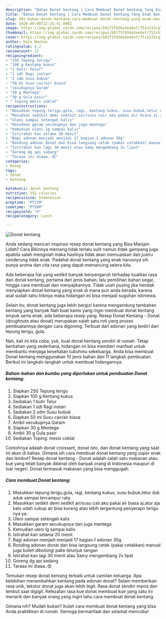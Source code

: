 ```yaml
---
description: "Bahan Donat kentang | Cara Membuat Donat kentang Yang Enak Dan Mudah"
title: "Bahan Donat kentang | Cara Membuat Donat kentang Yang Enak Dan Mudah"
slug: 402-bahan-donat-kentang-cara-membuat-donat-kentang-yang-enak-dan-mudah
date: 2020-09-08T22:25:41.096Z
image: https://img-global.cpcdn.com/recipes/b81f5fb56a3ee6ef/751x532cq70/donat-kentang-foto-resep-utama.jpg
thumbnail: https://img-global.cpcdn.com/recipes/b81f5fb56a3ee6ef/751x532cq70/donat-kentang-foto-resep-utama.jpg
cover: https://img-global.cpcdn.com/recipes/b81f5fb56a3ee6ef/751x532cq70/donat-kentang-foto-resep-utama.jpg
author: Kate Newton
ratingvalue: 4.2
reviewcount: 12
recipeingredient:
- "250 Tepung terigu"
- "100 g Kentang kukus"
- "1 butir Telur"
- "1 sdt Ragi instan"
- "2 sdm Susu bubuk"
- "50 ml Susu cairair biasa"
- "secukupnya Garam"
- "30 g Mentega"
- "30 g Gula pasir"
- " Toping mesis coklat"
recipeinstructions:
- "Masukkan tepung terigu,gula, ragi, kentang kukus, susu bubuk,telur duk aduk sampai tercampur rata"
- "Masukkan sedikit demi sedikit air/susu cair.aku pakai air biasa aj.atur aja kalo udah cukup air bisa kurang atau lebih tergantung penyerapn terigu nya ya.."
- "Uleni sampai setengah kalis"
- "Masukkan garam secukupnya dan juga mentega"
- "Kemudian uleni lg sampai kalis"
- "Istirahat kan selama 20 menit"
- "Bagi adonan menjadi menjadi 17 bagian.1 adonan 30g"
- "Ronding adonan donat dan bisa langsung cetak (pakai cetakkan) manual juga boleh dibolongi pake telunjuk tangan"
- "Istirahat kan lagi 30 menit atau Samy mengembang 2x lipat"
- "Goreng dg api sedang"
- "Taraaa ini diaaa..😍"
categories:
- Resep
tags:
- donat
- kentang

katakunci: donat kentang 
nutrition: 252 calories
recipecuisine: Indonesian
preptime: "PT17M"
cooktime: "PT56M"
recipeyield: "4"
recipecategory: Lunch

---
```



![Donat kentang](https://img-global.cpcdn.com/recipes/b81f5fb56a3ee6ef/751x532cq70/donat-kentang-foto-resep-utama.jpg)

Anda sedang mencari inspirasi resep donat kentang yang Bisa Manjain Lidah? Cara Bikinnya memang tidak terlalu sulit namun tidak gampang juga. apabila salah mengolah maka hasilnya tidak akan memuaskan dan justru cenderung tidak enak. Padahal donat kentang yang enak harusnya sih punya aroma dan cita rasa yang dapat memancing selera kita.

Ada beberapa hal yang sedikit banyak berpengaruh terhadap kualitas rasa dari donat kentang, pertama dari jenis bahan, lalu pemilihan bahan segar, hingga cara membuat dan menyajikannya. Tidak usah pusing jika hendak menyiapkan donat kentang yang enak di mana pun anda berada, karena asal sudah tahu triknya maka hidangan ini bisa menjadi suguhan istimewa.

Selain itu, donat kentang juga lebih bergizi karena mengandung tambahan kentang yang banyak Nah buat kamu yang ingin membuat donat kentang empuk serta enak, ada beberapa resep yang. Resep Donat Kentang - Donat (doughnuts atau donat) merupakan salah satu roti yang proses pembuatannya dengan cara digoreng. Terbuat dari adonan yang terdiri dari tepung terigu, gula.


Nah, kali ini kita coba, yuk, buat donat kentang sendiri di rumah. Tetap berbahan yang sederhana, hidangan ini bisa memberi manfaat untuk membantu menjaga kesehatan tubuhmu sekeluarga. Anda bisa membuat Donat kentang menggunakan 10 jenis bahan dan 11 langkah pembuatan. Berikut ini langkah-langkah untuk membuat hidangannya.

<!--inarticleads1-->

##### Bahan-bahan dan bumbu yang diperlukan untuk pembuatan Donat kentang:

1. Siapkan 250 Tepung terigu
1. Siapkan 100 g Kentang kukus
1. Sediakan 1 butir Telur
1. Sediakan 1 sdt Ragi instan
1. Sediakan 2 sdm Susu bubuk
1. Siapkan 50 ml Susu cair/air biasa
1. Ambil secukupnya Garam
1. Siapkan 30 g Mentega
1. Ambil 30 g Gula pasir
1. Sediakan  Toping: mesis coklat


Contohnya adalah donat croissant, donat telo, dan donat kentang yang saat ini akan di bahas. Gimana sih cara membuat donat kentang yang super enak dan lembut? Resep donat kentang - Donat adalah salah satu makanan atau kue yang telah banyak dikenal oleh banyak orang di Indonesia maupun di luar negeri. Donat termasuk makanan yang bisa menggugah. 

<!--inarticleads2-->

##### Cara membuat Donat kentang:

1. Masukkan tepung terigu,gula, ragi, kentang kukus, susu bubuk,telur duk aduk sampai tercampur rata
1. Masukkan sedikit demi sedikit air/susu cair.aku pakai air biasa aj.atur aja kalo udah cukup air bisa kurang atau lebih tergantung penyerapn terigu nya ya..
1. Uleni sampai setengah kalis
1. Masukkan garam secukupnya dan juga mentega
1. Kemudian uleni lg sampai kalis
1. Istirahat kan selama 20 menit
1. Bagi adonan menjadi menjadi 17 bagian.1 adonan 30g
1. Ronding adonan donat dan bisa langsung cetak (pakai cetakkan) manual juga boleh dibolongi pake telunjuk tangan
1. Istirahat kan lagi 30 menit atau Samy mengembang 2x lipat
1. Goreng dg api sedang
1. Taraaa ini diaaa..😍


Temukan resep donat kentang terbaik untuk camilan keluarga. Apa kelebihan menambahkan kentang pada adonan donat? Selain memberikan rasa unik, tekstur donat juga akan lebih legit. Rasa donat sendiri manis dan lembut saat digigit. Kelezatan rasa kue donat membuat kue yang satu ini menarik dan banyak orang yang ingin tahu cara membuat donat kentang. 

Gimana nih? Mudah bukan? Itulah cara membuat donat kentang yang bisa Anda praktikkan di rumah. Semoga bermanfaat dan selamat mencoba!
